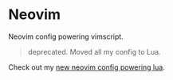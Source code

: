 # Neovim

Neovim config powering vimscript.
> deprecated. Moved all my config to Lua.

Check out my [new neovim config powering lua](https://github.com/7ze/neovim).
